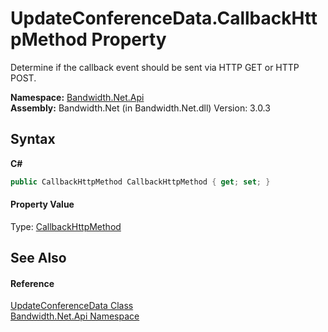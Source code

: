 ﻿# UpdateConferenceData.CallbackHttpMethod Property 
 

Determine if the callback event should be sent via HTTP GET or HTTP POST.

**Namespace:**&nbsp;<a href ="N_Bandwidth_Net_Api.md">Bandwidth.Net.Api</a><br />**Assembly:**&nbsp;Bandwidth.Net (in Bandwidth.Net.dll) Version: 3.0.3

## Syntax

**C#**<br />
``` C#
public CallbackHttpMethod CallbackHttpMethod { get; set; }
```


#### Property Value
Type: <a href ="T_Bandwidth_Net_Api_CallbackHttpMethod.md">CallbackHttpMethod</a>

## See Also


#### Reference
<a href ="T_Bandwidth_Net_Api_UpdateConferenceData.md">UpdateConferenceData Class</a><br /><a href ="N_Bandwidth_Net_Api.md">Bandwidth.Net.Api Namespace</a><br />